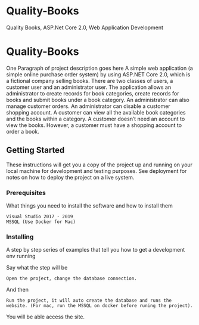 # Quality-Books
Quality Books, ASP.Net Core 2.0, Web Application Development

# Quality-Books

One Paragraph of project description goes here
A simple web application (a simple online purchase order system) by using ASP.NET Core 2.0, which is a fictional company selling books. There are two classes of users, a customer user and an administrator user. The application allows an administrator to create records for book categories, create records for books and submit books under a book category. An administrator can also manage customer orders. An administrator can disable a customer shopping account. A customer can view all the available book categories and the books within a category. A customer doesn’t need an account to view the books. However, a customer must have a shopping account to order a book.

## Getting Started

These instructions will get you a copy of the project up and running on your local machine for development and testing purposes. See deployment for notes on how to deploy the project on a live system.

### Prerequisites

What things you need to install the software and how to install them

```
Visual Studio 2017 - 2019
MSSQL (Use Docker for Mac)
```

### Installing

A step by step series of examples that tell you how to get a development env running

Say what the step will be

```
Open the project, change the database connection. 
```

And then

```
Run the project, it will auto create the database and runs the website. (For mac, run the MSSQL on docker before runing the project).
```

You will be able access the site.

